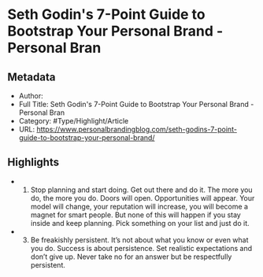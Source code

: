 # Seth Godin's 7-Point Guide to Bootstrap Your Personal Brand - Personal Bran

## Metadata

* Author: 
* Full Title: Seth Godin's 7-Point Guide to Bootstrap Your Personal Brand - Personal Bran
* Category: #Type/Highlight/Article
* URL: https://www.personalbrandingblog.com/seth-godins-7-point-guide-to-bootstrap-your-personal-brand/

## Highlights

* 
  1. Stop planning and start doing. Get out there and do it. The more you do, the more you do. Doors will open. Opportunities will appear. Your model will change, your reputation will increase, you will become a magnet for smart people. But none of this will happen if you stay inside and keep planning. Pick something on your list and just do it.
* 
  3. Be freakishly persistent. It’s not about what you know or even what you do. Success is about persistence. Set realistic expectations and don’t give up. Never take no for an answer but be respectfully persistent.
